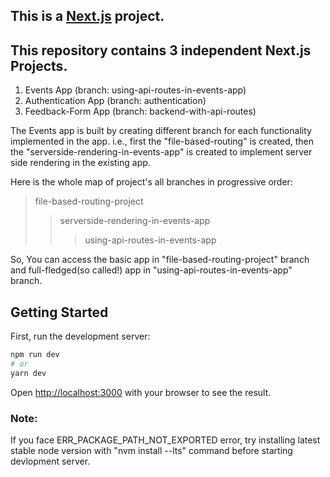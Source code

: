 ## This is a [Next.js](https://nextjs.org/) project. 

## This repository contains 3 independent Next.js Projects. 

1. Events App (branch: using-api-routes-in-events-app)
2. Authentication App (branch: authentication)
3. Feedback-Form App (branch: backend-with-api-routes)

The Events app is built by creating different branch for each functionality implemented in the app.
i.e., first the "file-based-routing" is created, then the "serverside-rendering-in-events-app" is created to implement server side rendering in the existing app. 

Here is the whole map of project's all branches in progressive order: 
>file-based-routing-project
>>serverside-rendering-in-events-app
>>>using-api-routes-in-events-app

So, You can access the basic app in "file-based-routing-project" branch and full-fledged(so called!) app in "using-api-routes-in-events-app" branch.
                                                                    

## Getting Started

First, run the development server:

```bash
npm run dev
# or
yarn dev
```
Open [http://localhost:3000](http://localhost:3000) with your browser to see the result.

### Note:
If you face ERR_PACKAGE_PATH_NOT_EXPORTED error, try installing latest stable node version with "nvm install --lts" command before starting devlopment server.






